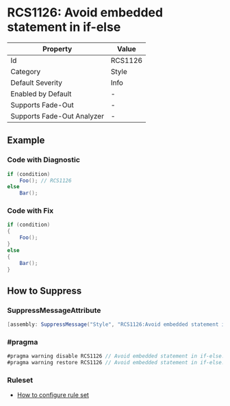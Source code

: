 # RCS1126: Avoid embedded statement in if\-else

| Property                    | Value   |
| --------------------------- | ------- |
| Id                          | RCS1126 |
| Category                    | Style   |
| Default Severity            | Info    |
| Enabled by Default          | -       |
| Supports Fade\-Out          | -       |
| Supports Fade\-Out Analyzer | -       |

## Example

### Code with Diagnostic

```csharp
if (condition)
    Foo(); // RCS1126
else
    Bar();
```

### Code with Fix

```csharp
if (condition)
{
    Foo();
}
else
{
    Bar();
}
```

## How to Suppress

### SuppressMessageAttribute

```csharp
[assembly: SuppressMessage("Style", "RCS1126:Avoid embedded statement in if-else.", Justification = "<Pending>")]
```

### \#pragma

```csharp
#pragma warning disable RCS1126 // Avoid embedded statement in if-else.
#pragma warning restore RCS1126 // Avoid embedded statement in if-else.
```

### Ruleset

* [How to configure rule set](../HowToConfigureAnalyzers.md)
